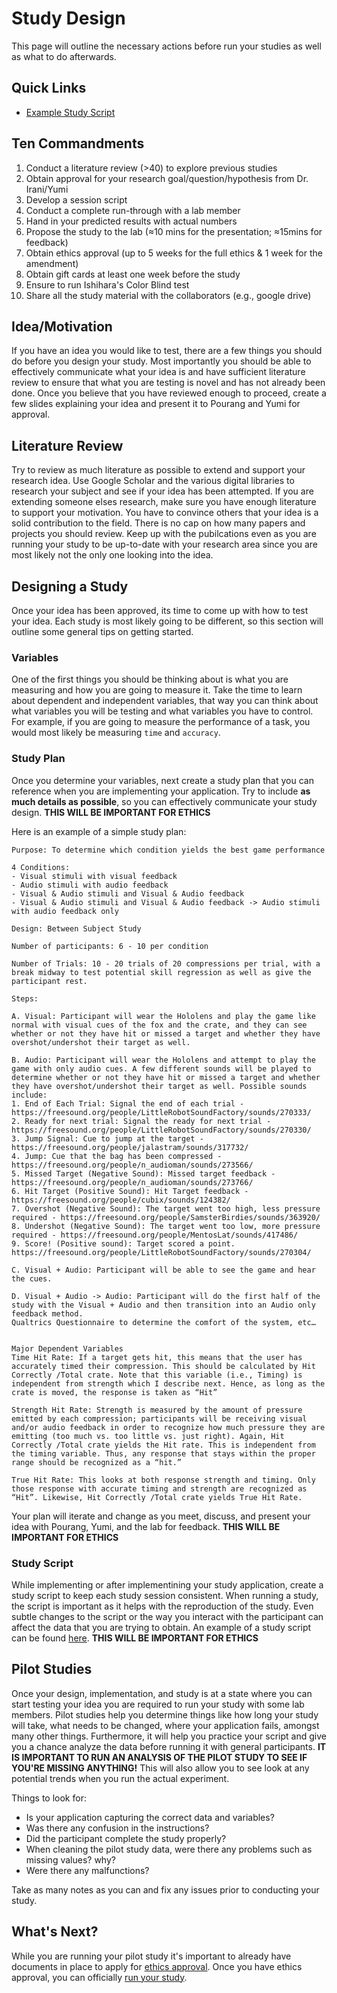 # Study Design

This page will outline the necessary actions before run your studies as well as what to do afterwards.

## Quick Links
* [Example Study Script](https://drive.google.com/file/d/1A5-DR3LoLZ9bCM5VMQ-79dG9q7WGdWn1/view?usp=sharing)

## Ten Commandments

1. Conduct a literature review (>40) to explore previous studies
2. Obtain approval for your research goal/question/hypothesis from Dr. Irani/Yumi
3. Develop a session script
4. Conduct a complete run-through with a lab member
5. Hand in your predicted results with actual numbers
6. Propose the study to the lab (≈10 mins for the presentation; ≈15mins for feedback)
7. Obtain ethics approval (up to 5 weeks for the full ethics & 1 week for the amendment)
8. Obtain gift cards at least one week before the study
9. Ensure to run Ishihara's Color Blind test
10. Share all the study material with the collaborators (e.g., google drive)

## Idea/Motivation

If you have an idea you would like to test, there are a few things you should do before you design your study. Most importantly you should be able to effectively communicate what your idea is and have sufficient literature review to ensure that what you are testing is novel and has not already been done. Once you believe that you have reviewed enough to proceed, create a few slides explaining your idea and present it to Pourang and Yumi for approval. 

## Literature Review

Try to review as much literature as possible to extend and support your research idea. Use Google Scholar and the various digital libraries to research your subject and see if your idea has been attempted. If you are extending someone elses research, make sure you have enough literature to support your motivation. You have to convince others that your idea is a solid contribution to the field. There is no cap on how many papers and projects you should review. Keep up with the pubilcations even as you are running your study to be up-to-date with your research area since you are most likely not the only one looking into the idea.

## Designing a Study

Once your idea has been approved, its time to come up with how to test your idea. Each study is most likely going to be different, so this section will outline some general tips on getting started.

### Variables

One of the first things you should be thinking about is what you are measuring and how you are going to measure it. Take the time to learn about dependent and independent variables, that way you can think about what variables you will be testing and what variables you have to control. For example, if you are going to measure the performance of a task, you would most likely be measuring `time` and `accuracy`.

### Study Plan

Once you determine your variables, next create a study plan that you can reference when you are implementing your application. Try to include **as much details as possible**, so you can effectively communicate your study design. **THIS WILL BE IMPORTANT FOR ETHICS**

Here is an example of a simple study plan:

```
Purpose: To determine which condition yields the best game performance 

4 Conditions:
- Visual stimuli with visual feedback
- Audio stimuli with audio feedback
- Visual & Audio stimuli and Visual & Audio feedback
- Visual & Audio stimuli and Visual & Audio feedback -> Audio stimuli with audio feedback only

Design: Between Subject Study

Number of participants: 6 - 10 per condition

Number of Trials: 10 - 20 trials of 20 compressions per trial, with a break midway to test potential skill regression as well as give the participant rest.

Steps:

A. Visual: Participant will wear the Hololens and play the game like normal with visual cues of the fox and the crate, and they can see whether or not they have hit or missed a target and whether they have overshot/undershot their target as well. 

B. Audio: Participant will wear the Hololens and attempt to play the game with only audio cues. A few different sounds will be played to determine whether or not they have hit or missed a target and whether they have overshot/undershot their target as well. Possible sounds include:
1. End of Each Trial: Signal the end of each trial - https://freesound.org/people/LittleRobotSoundFactory/sounds/270333/
2. Ready for next trial: Signal the ready for next trial - https://freesound.org/people/LittleRobotSoundFactory/sounds/270330/
3. Jump Signal: Cue to jump at the target - https://freesound.org/people/jalastram/sounds/317732/
4. Jump: Cue that the bag has been compressed - https://freesound.org/people/n_audioman/sounds/273566/
5. Missed Target (Negative Sound): Missed target feedback - https://freesound.org/people/n_audioman/sounds/273766/
6. Hit Target (Positive Sound): Hit Target feedback - https://freesound.org/people/cubix/sounds/124382/
7. Overshot (Negative Sound): The target went too high, less pressure required - https://freesound.org/people/SamsterBirdies/sounds/363920/
8. Undershot (Negative Sound): The target went too low, more pressure required - https://freesound.org/people/MentosLat/sounds/417486/
9. Score! (Positive sound): Target scored a point. https://freesound.org/people/LittleRobotSoundFactory/sounds/270304/

C. Visual + Audio: Participant will be able to see the game and hear the cues.

D. Visual + Audio -> Audio: Participant will do the first half of the study with the Visual + Audio and then transition into an Audio only feedback method.
Qualtrics Questionnaire to determine the comfort of the system, etc…


Major Dependent Variables
Time Hit Rate: If a target gets hit, this means that the user has accurately timed their compression. This should be calculated by Hit Correctly /Total crate. Note that this variable (i.e., Timing) is independent from strength which I describe next. Hence, as long as the crate is moved, the response is taken as “Hit”  

Strength Hit Rate: Strength is measured by the amount of pressure emitted by each compression; participants will be receiving visual and/or audio feedback in order to recognize how much pressure they are emitting (too much vs. too little vs. just right). Again, Hit Correctly /Total crate yields the Hit rate. This is independent from the timing variable. Thus, any response that stays within the proper range should be recognized as a “hit.” 

True Hit Rate: This looks at both response strength and timing. Only those response with accurate timing and strength are recognized as “Hit”. Likewise, Hit Correctly /Total crate yields True Hit Rate. 
```

Your plan will iterate and change as you meet, discuss, and present your idea with Pourang, Yumi, and the lab for feedback. **THIS WILL BE IMPORTANT FOR ETHICS**

### Study Script

While implementing or after implementining your study application, create a study script to keep each study session consistent. When running a study, the script is important as it helps with the reproduction of the study. Even subtle changes to the script or the way you interact with the participant can affect the data that you are trying to obtain. An example of a study script can be found [here](https://drive.google.com/file/d/1A5-DR3LoLZ9bCM5VMQ-79dG9q7WGdWn1/view?usp=sharing). **THIS WILL BE IMPORTANT FOR ETHICS**


## Pilot Studies

Once your design, implementation, and study is at a state where you can start testing your idea you are required to run your study with some lab members. Pilot studies help you determine things like how long your study will take, what needs to be changed, where your application fails, amongst many other things. Furthermore, it will help you practice your script and give you a chance analyze the data before running it with general participants. **IT IS IMPORTANT TO RUN AN ANALYSIS OF THE PILOT STUDY TO SEE IF YOU'RE MISSING ANYTHING!** This will also allow you to see look at any potential trends when you run the actual experiment.

Things to look for:
* Is your application capturing the correct data and variables?
* Was there any confusion in the instructions?
* Did the participant complete the study properly?
* When cleaning the pilot study data, were there any problems such as missing values? why?
* Were there any malfunctions?

Take as many notes as you can and fix any issues prior to conducting your study.

## What's Next?

While you are running your pilot study it's important to already have documents in place to apply for [ethics approval](research/ethics). Once you have ethics approval, you can officially [run your study](research/runningstudy). 